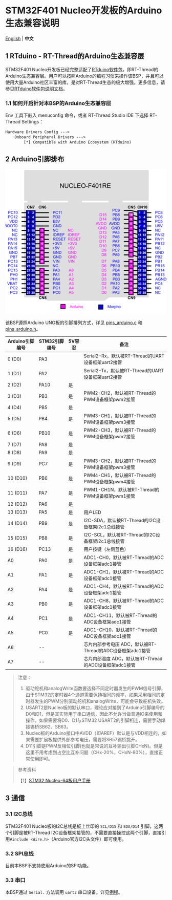 # STM32F401 Nucleo开发板的Arduino生态兼容说明

[English](README.md) | **中文**

## 1 RTduino - RT-Thread的Arduino生态兼容层

STM32F401 Nucleo开发板已经完整适配了[RTduino软件包](https://github.com/RTduino/RTduino)，即RT-Thread的Arduino生态兼容层。用户可以按照Arduino的编程习惯来操作该BSP，并且可以使用大量Arduino社区丰富的库，是对RT-Thread生态的极大增强。更多信息，请参见[RTduino软件包说明文档](https://github.com/RTduino/RTduino)。

### 1.1 如何开启针对本BSP的Arduino生态兼容层

Env 工具下敲入 menuconfig 命令，或者 RT-Thread Studio IDE 下选择 RT-Thread Settings：

```Kconfig
Hardware Drivers Config --->
    Onboard Peripheral Drivers --->
        [*] Compatible with Arduino Ecosystem (RTduino)
```

## 2 Arduino引脚排布

![nucleo-f401-pinout](nucleo-f401-pinout.png)

该BSP遵照Arduino UNO板的引脚排列方式，详见 [pins_arduino.c](pins_arduino.c) 和 [pins_arduino.h](pins_arduino.h)。

| Arduino引脚编号 | STM32引脚编号 | 5V容忍 | 备注                                      |
| ----------- | --------- | ---- | --------------------------------------- |
| 0 (D0)      | PA3       |      | Serial2-Rx，默认被RT-Thread的UART设备框架uart2接管 |
| 1 (D1)      | PA2       |      | Serial2-Tx，默认被RT-Thread的UART设备框架uart2接管 |
| 2 (D2)      | PA10      | 是    |                                         |
| 3 (D3)      | PB3       | 是    | PWM2-CH2，默认被RT-Thread的PWM设备框架pwm2接管     |
| 4 (D4)      | PB5       | 是    |                                         |
| 5 (D5)      | PB4       | 是    | PWM3-CH1，默认被RT-Thread的PWM设备框架pwm3接管     |
| 6 (D6)      | PB10      | 是    | PWM2-CH3，默认被RT-Thread的PWM设备框架pwm2接管     |
| 7 (D7)      | PA8       | 是    |                                         |
| 8 (D8)      | PA9       | 是    |                                         |
| 9 (D9)      | PC7       | 是    | PWM3-CH2，默认被RT-Thread的PWM设备框架pwm3接管     |
| 10 (D10)    | PB6       | 是    | PWM4-CH1，默认被RT-Thread的PWM设备框架pwm4接管     |
| 11 (D11)    | PA7       | 是    | PWM1-CH1N，默认被RT-Thread的PWM设备框架pwm1接管    |
| 12 (D12)    | PA6       | 是    |                                         |
| 13 (D13)    | PA5       | 是    | 用户LED                                   |
| 14 (D14)    | PB9       | 是    | I2C-SDA，默认被RT-Thread的I2C设备框架i2c1总线接管    |
| 15 (D15)    | PB8       | 是    | I2C-SCL，默认被RT-Thread的I2C设备框架i2c1总线接管    |
| 16 (D16)    | PC13      | 是    | 用户按键（左侧蓝色）                              |
| A0          | PA0       | 是    | ADC1-CH0，默认被RT-Thread的ADC设备框架adc1接管     |
| A1          | PA1       | 是    | ADC1-CH1，默认被RT-Thread的ADC设备框架adc1接管     |
| A2          | PA4       | 是    | ADC1-CH4，默认被RT-Thread的ADC设备框架adc1接管     |
| A3          | PB0       | 是    | ADC1-CH8，默认被RT-Thread的ADC设备框架adc1接管     |
| A4          | PC1       | 是    | ADC1-CH11，默认被RT-Thread的ADC设备框架adc1接管    |
| A5          | PC0       | 是    | ADC1-CH10，默认被RT-Thread的ADC设备框架adc1接管    |
| A6          | --        |      | 芯片内部参考电压 ADC，默认被RT-Thread的ADC设备框架adc1接管 |
| A7          | --        |      | 芯片内部温度 ADC，默认被RT-Thread的ADC设备框架adc1接管   |

> 注意：
> 
> 1. 驱动舵机和analogWrite函数要选择不同定时器发生的PWM信号引脚，由于STM32的定时器4个通道需要保持相同的频率，如果采用相同的定时器发生的PWM分别驱动舵机和analogWrite，可能会导致舵机失效。
> 2. USART2是Nucleo板的默认串口，理论应对接到了Arduino引脚编号的D0和D1，但是其实际用于串口通信，因此不允许当做普通IO来使用和操作。如果需要将D0、D1与STM32 USART2的引脚相连，需要手动焊接锡桥SB62、SB63。
> 3. Nucleo板的Arduino接口中AVDD（即AREF）默认是与VDD相连的，如果需要扩展板提供外部参考电压，需要将SB57锡桥挑开。
> 4. D11引脚是PWM反相位引脚(也就是常说的互补输出引脚CHxN)。但是这里不用考虑到占空比互补问题（CHx-20%，CHxN-80%），直接正常使用即可。

> 参考资料
> 
> 【1】[STM32 Nucleo-64板用户手册](https://www.st.com/resource/en/user_manual/um1724-stm32-nucleo64-boards-mb1136-stmicroelectronics.pdf)

## 3 通信

### 3.1 I2C总线

STM32F401 Nucleo板的I2C总线是板上丝印的 `SCL/D15` 和 `SDA/D14` 引脚，这两个引脚是被RT-Thread I2C设备框架接管的，不需要直接操控这两个引脚，直接引用`#include <Wire.h>`（Arduino官方I2C头文件）即可使用。

### 3.2 SPI总线

目前本BSP不支持使用Arduino的SPI功能。

### 3.3 串口

本BSP通过 `Serial.` 方法调用 `uart2` 串口设备。详见[例程](https://github.com/RTduino/RTduino/blob/master/examples/Basic/helloworld.cpp)。
